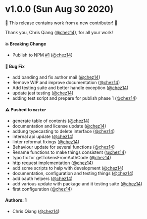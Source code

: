 # v1.0.0 (Sun Aug 30 2020)

:tada: This release contains work from a new contributor! :tada:

Thank you, Chris Qiang ([@chez14](https://github.com/chez14)), for all your work!

#### 💥 Breaking Change

- Publish to NPM [#1](https://github.com/chez14/node-mal-api/pull/1) ([@chez14](https://github.com/chez14))

#### 🐛 Bug Fix

- add banding and fix author mail ([@chez14](https://github.com/chez14))
- Remove WIP and improve documentation ([@chez14](https://github.com/chez14))
- Add testing suite and better handle exception ([@chez14](https://github.com/chez14))
- update jest testing ([@chez14](https://github.com/chez14))
- adding test script and prepare for publish phase 1 ([@chez14](https://github.com/chez14))

#### ⚠️ Pushed to `master`

- generate table of contents ([@chez14](https://github.com/chez14))
- documentation and license update ([@chez14](https://github.com/chez14))
- addung typecasting to delete interface ([@chez14](https://github.com/chez14))
- internal api update ([@chez14](https://github.com/chez14))
- linter reformat fixings ([@chez14](https://github.com/chez14))
- Behaviour update for several functions ([@chez14](https://github.com/chez14))
- Rename functions to make things consistent ([@chez14](https://github.com/chez14))
- typo fix for getTokensFromAuthCode ([@chez14](https://github.com/chez14))
- http request implementation ([@chez14](https://github.com/chez14))
- add some scripts to help with development ([@chez14](https://github.com/chez14))
- documentation, configuration and testing things ([@chez14](https://github.com/chez14))
- add oauth helpers ([@chez14](https://github.com/chez14))
- add various update with package and it testing suite ([@chez14](https://github.com/chez14))
- first configuration ([@chez14](https://github.com/chez14))

#### Authors: 1

- Chris Qiang ([@chez14](https://github.com/chez14))
